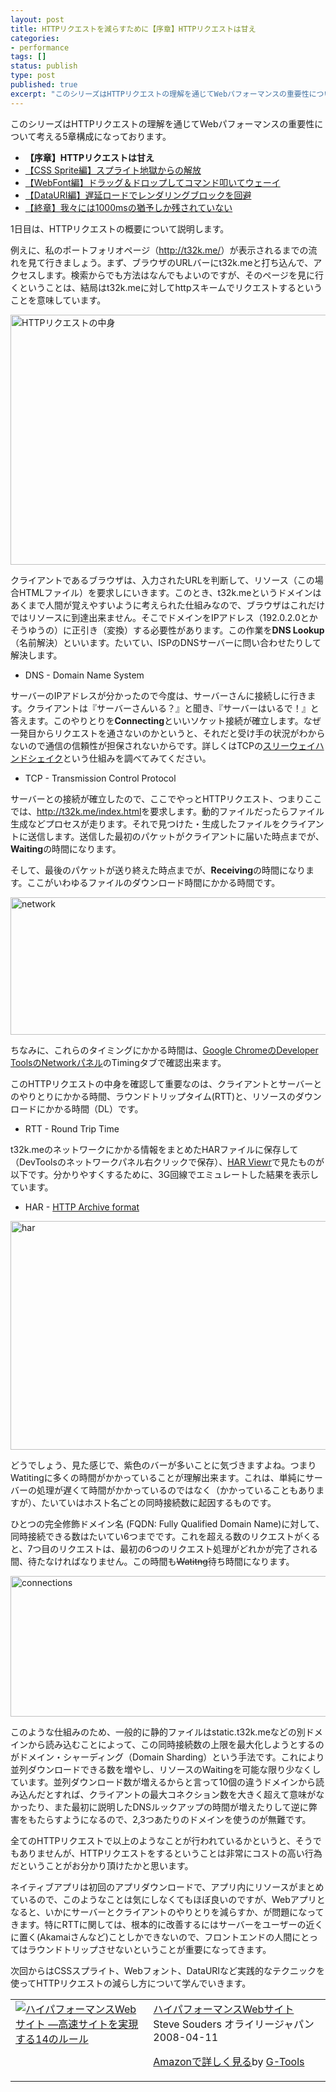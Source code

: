```yaml
---
layout: post
title: HTTPリクエストを減らすために【序章】HTTPリクエストは甘え
categories:
- performance
tags: []
status: publish
type: post
published: true
excerpt: "このシリーズはHTTPリクエストの理解を通じてWebパフォーマンスの重要性について考える5章構成になっております。"
---
```

このシリーズはHTTPリクエストの理解を通じてWebパフォーマンスの重要性について考える5章構成になっております。
<ul>
	<li><strong>【序章】HTTPリクエストは甘え</strong></li>
	<li><a href="http://t32k.me/mol/log/reduce-http-requests-css-sprite/">【CSS Sprite編】スプライト地獄からの解放</a></li>
	<li><a href="http://t32k.me/mol/log/reduce-http-requests-webfont/">【WebFont編】ドラッグ＆ドロップしてコマンド叩いてウェーイ</a></li>
	<li><a href="http://t32k.me/mol/log/reduce-http-requests-datauri/">【DataURI編】遅延ロードでレンダリングブロックを回避</a></li>
	<li><a href="http://t32k.me/mol/log/reduce-http-requests-one-second/">【終章】我々には1000msの猶予しか残されていない</a></li>
</ul>
1日目は、HTTPリクエストの概要について説明します。

例えに、私のポートフォリオページ（<a href="http://t32k.me/">http://t32k.me/</a>）が表示されるまでの流れを見て行きましょう。まず、ブラウザのURLバーにt32k.meと打ち込んで、アクセスします。検索からでも方法はなんでもよいのですが、そのページを見に行くということは、結局はt32k.meに対してhttpスキームでリクエストするということを意味しています。

<a href="http://www.slideshare.net/t32k/ss-15915114/27"><img class="size-full wp-image-5128 aligncenter" alt="HTTPリクエストの中身" src="http://t32k.me/mol/file/2013/08/requests.gif" width="640" height="400" /></a>

クライアントであるブラウザは、入力されたURLを判断して、リソース（この場合HTMLファイル）を要求しにいきます。このとき、t32k.meというドメインはあくまで人間が覚えやすいように考えられた仕組みなので、ブラウザはこれだけではリソースに到達出来ません。そこでドメインをIPアドレス（192.0.2.0とかそうゆうの）に正引き（変換）する必要性があります。この作業を<b>DNS Lookup</b>（名前解決）といいます。たいてい、ISPのDNSサーバーに問い合わせたりして解決します。

* DNS - Domain Name System

サーバーのIPアドレスが分かったので今度は、サーバーさんに接続しに行きます。クライアントは『サーバーさんいる？』と聞き、『サーバーはいるで！』と答えます。このやりとりを<strong>Connecting</strong>といいソケット接続が確立します。なぜ一発目からリクエストを通さないのかというと、それだと受け手の状況がわからないので通信の信頼性が担保されないからです。詳しくはTCPの<a href="http://ja.wikipedia.org/wiki/3%E3%82%A6%E3%82%A7%E3%82%A4%E3%83%BB%E3%83%8F%E3%83%B3%E3%83%89%E3%82%B7%E3%82%A7%E3%82%A4%E3%82%AF">スリーウェイハンドシェイク</a>という仕組みを調べてみてください。

* TCP - Transmission Control Protocol

サーバーとの接続が確立したので、ここでやっとHTTPリクエスト、つまりここでは、<span class="code">http://t32k.me/index.html</span>を要求します。動的ファイルだったらファイル生成などプロセスが走ります。それで見つけた・生成したファイルをクライアントに送信します。送信した最初のパケットがクライアントに届いた時点までが、<strong>Waiting</strong>の時間になります。

そして、最後のパケットが送り終えた時点までが、<strong>Receiving</strong>の時間になります。ここがいわゆるファイルのダウンロード時間にかかる時間です。

<img class="aligncenter size-full wp-image-5134" alt="network" src="http://t32k.me/mol/file/2013/08/network1.png" width="639" height="220" />

ちなみに、これらのタイミングにかかる時間は、<a href="https://developers.google.com/chrome-developer-tools/docs/network?hl=ja">Google ChromeのDeveloper ToolsのNetworkパネル</a>のTimingタブで確認出来ます。

このHTTPリクエストの中身を確認して重要なのは、クライアントとサーバーとのやりとりにかかる時間、ラウンドトリップタイム(RTT)と、リソースのダウンロードにかかる時間（DL）です。

* RTT - Round Trip Time

t32k.meのネットワークにかかる情報をまとめたHARファイルに保存して（DevToolsのネットワークパネル右クリックで保存）、<a href="http://www.softwareishard.com/har/viewer/">HAR Viewr</a>で見たものが以下です。分かりやすくするために、3G回線でエミュレートした結果を表示しています。

* HAR - <a href="http://www.softwareishard.com/blog/har-12-spec/">HTTP Archive format</a>

<img class="aligncenter size-full wp-image-5140" alt="har" src="http://t32k.me/mol/file/2013/08/har.png" width="977" height="366" />

どうでしょう、見た感じで、紫色のバーが多いことに気づきますよね。つまりWatitingに多くの時間がかかっていることが理解出来ます。これは、単純にサーバーの処理が遅くて時間がかかっているのではなく（かかっていることもありますが）、たいていはホスト名ごとの同時接続数に起因するものです。

ひとつの完全修飾ドメイン名 (FQDN: Fully Qualified Domain Name)に対して、同時接続できる数はたいてい6つまでです。これを超える数のリクエストがくると、7つ目のリクエストは、最初の6つのリクエスト処理がどれかが完了される間、待たなければなりません。この時間も<del>Watitng</del>待ち時間になります。

<a href="http://www.browserscope.org/?category=network&amp;v=top-m&amp;ua=Android%202.3%2CAndroid%204%2CiPhone%205"><img class="aligncenter size-full wp-image-5138" alt="connections" src="http://t32k.me/mol/file/2013/08/connections.png" width="640" height="225" /></a>

このような仕組みのため、一般的に静的ファイルはstatic.t32k.meなどの別ドメインから読み込むことによって、この同時接続数の上限を最大化しようとするのがドメイン・シャーディング（Domain Sharding）という手法です。これにより並列ダウンロードできる数を増やし、リソースのWaitingを可能な限り少なくしています。並列ダウンロード数が増えるからと言って10個の違うドメインから読み込んだとすれば、クライアントの最大コネクション数を大きく超えて意味がなかったり、また最初に説明したDNSルックアップの時間が増えたりして逆に弊害をもたらすようになるので、2,3つあたりのドメインを使うのが無難です。

全てのHTTPリクエストで以上のようなことが行われているかというと、そうでもありませんが、HTTPリクエストをするということは非常にコストの高い行為だということがお分かり頂けたかと思います。

ネイティブアプリは初回のアプリダウンロードで、アプリ内にリソースがまとめているので、このようなことは気にしなくてもほぼ良いのですが、Webアプリとなると、いかにサーバーとクライアントのやりとりを減らすか、が問題になってきます。特にRTTに関しては、根本的に改善するにはサーバーをユーザーの近くに置く(Akamaiさんなど)ことしかできないので、フロントエンドの人間にとってはラウンドトリップさせないということが重要になってきます。

次回からはCSSスプライト、Webフォント、DataURIなど実践的なテクニックを使ってHTTPリクエストの減らし方について学んでいきます。
<table border="0" cellpadding="5">
<tbody>
<tr>
<td valign="top"><a href="http://www.amazon.co.jp/exec/obidos/ASIN/487311361X/warikiru-22/" target="_blank"><img alt="ハイパフォーマンスWebサイト ―高速サイトを実現する14のルール" src="http://ecx.images-amazon.com/images/I/51hIDIWHmYL._SL160_.jpg" border="0" /></a></td>
<td valign="top"><span><span><a href="http://www.amazon.co.jp/%E3%83%8F%E3%82%A4%E3%83%91%E3%83%95%E3%82%A9%E3%83%BC%E3%83%9E%E3%83%B3%E3%82%B9Web%E3%82%B5%E3%82%A4%E3%83%88-%E2%80%95%E9%AB%98%E9%80%9F%E3%82%B5%E3%82%A4%E3%83%88%E3%82%92%E5%AE%9F%E7%8F%BE%E3%81%99%E3%82%8B14%E3%81%AE%E3%83%AB%E3%83%BC%E3%83%AB-Steve-Souders/dp/487311361X%3FSubscriptionId%3D15SMZCTB9V8NGR2TW082%26tag%3Dwarikiru-22%26linkCode%3Dxm2%26camp%3D2025%26creative%3D165953%26creativeASIN%3D487311361X" target="_blank">ハイパフォーマンスWebサイト</a>  
Steve Souders </span></span>オライリージャパン  
2008-04-11

<a href="http://www.amazon.co.jp/%E3%83%8F%E3%82%A4%E3%83%91%E3%83%95%E3%82%A9%E3%83%BC%E3%83%9E%E3%83%B3%E3%82%B9Web%E3%82%B5%E3%82%A4%E3%83%88-%E2%80%95%E9%AB%98%E9%80%9F%E3%82%B5%E3%82%A4%E3%83%88%E3%82%92%E5%AE%9F%E7%8F%BE%E3%81%99%E3%82%8B14%E3%81%AE%E3%83%AB%E3%83%BC%E3%83%AB-Steve-Souders/dp/487311361X%3FSubscriptionId%3D15SMZCTB9V8NGR2TW082%26tag%3Dwarikiru-22%26linkCode%3Dxm2%26camp%3D2025%26creative%3D165953%26creativeASIN%3D487311361X" target="_blank">Amazonで詳しく見る</a>by <a href="http://www.goodpic.com/mt/aws/index.html">G-Tools</a></td>
</tr>
</tbody>
</table>
